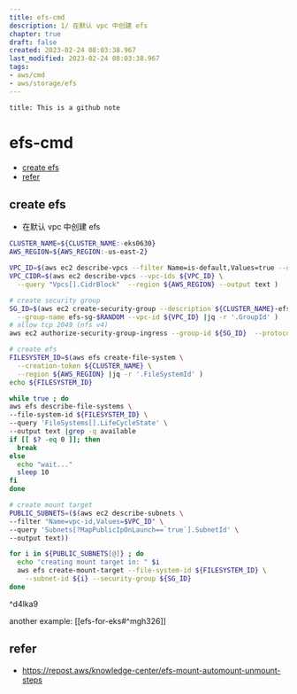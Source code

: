 ```yaml
---
title: efs-cmd
description: 1/ 在默认 vpc 中创建 efs 
chapter: true
draft: false
created: 2023-02-24 08:03:38.967
last_modified: 2023-02-24 08:03:38.967
tags: 
- aws/cmd 
- aws/storage/efs 
---
```


```ad-attention
title: This is a github note

```

# efs-cmd

- [create efs](#create-efs)
- [refer](#refer)

## create efs

- 在默认 vpc 中创建 efs
```sh
CLUSTER_NAME=${CLUSTER_NAME:-eks0630}
AWS_REGION=${AWS_REGION:-us-east-2}

VPC_ID=$(aws ec2 describe-vpcs --filter Name=is-default,Values=true --query 'Vpcs[0].VpcId' --output text)
VPC_CIDR=$(aws ec2 describe-vpcs --vpc-ids ${VPC_ID} \
  --query "Vpcs[].CidrBlock"  --region ${AWS_REGION} --output text )

# create security group
SG_ID=$(aws ec2 create-security-group --description ${CLUSTER_NAME}-efs-eks-sg \
  --group-name efs-sg-$RANDOM --vpc-id ${VPC_ID} |jq -r '.GroupId' )
# allow tcp 2049 (nfs v4)
aws ec2 authorize-security-group-ingress --group-id ${SG_ID}  --protocol tcp --port 2049 --cidr ${VPC_CIDR}

# create efs
FILESYSTEM_ID=$(aws efs create-file-system \
  --creation-token ${CLUSTER_NAME} \
  --region ${AWS_REGION} |jq -r '.FileSystemId' )
echo ${FILESYSTEM_ID}

while true ; do
aws efs describe-file-systems \
--file-system-id ${FILESYSTEM_ID} \
--query 'FileSystems[].LifeCycleState' \
--output text |grep -q available
if [[ $? -eq 0 ]]; then
  break
else
  echo "wait..."
  sleep 10
fi  
done

# create mount target
PUBLIC_SUBNETS=($(aws ec2 describe-subnets \
--filter "Name=vpc-id,Values=$VPC_ID" \
--query 'Subnets[?MapPublicIpOnLaunch==`true`].SubnetId' \
--output text))

for i in ${PUBLIC_SUBNETS[@]} ; do
  echo "creating mount target in: " $i
  aws efs create-mount-target --file-system-id ${FILESYSTEM_ID} \
    --subnet-id ${i} --security-group ${SG_ID}
done

```

^d4lka9

another example: [[efs-for-eks#^mgh326]] 




## refer
- https://repost.aws/knowledge-center/efs-mount-automount-unmount-steps


